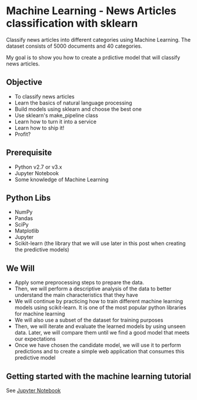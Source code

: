 # Machine Learning - News Articles classification with sklearn

Classify news articles into different categories using Machine Learning.  The dataset consists of 5000 documents and 40 categories.

My goal is to show you how to create a prdictive model that will classify news articles.

## Objective
 - To classify news articles
 - Learn the basics of natural language processing
 - Build models using sklearn and choose the best one
 - Use sklearn's make_pipeline class
 - Learn how to turn it into a service
 - Learn how to ship it!
 - Profit?

## Prerequisite
 - Python v2.7 or v3.x
 - Jupyter Notebook
 - Some knowledge of Machine Learning

## Python Libs
 - NumPy
 - Pandas
 - SciPy
 - Matplotlib
 - Jupyter
 - Scikit-learn (the library that we will use later in this post when creating the predictive models)

## We Will 
 - Apply some preprocessing steps to prepare the data.
 - Then, we will perform a descriptive analysis of the data to better understand the main characteristics that they have
 - We will continue by practicing how to train different machine learning models using scikit-learn. It is one of the most popular python libraries for machine learning 
 - We will also use a subset of the dataset for training purposes
 - Then, we will iterate and evaluate the learned models by using unseen data. Later, we will compare them until we find a good model that meets our expectations
 - Once we have chosen the candidate model, we will use it to perform predictions and to create a simple web application that consumes this predictive model

## Getting started with the machine learning tutorial

See [Jupyter Notebook](news-clf-ml.ipynb)
